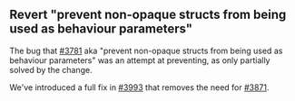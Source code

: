## Revert "prevent non-opaque structs from being used as behaviour parameters"

The bug that [#3781](https://github.com/ponylang/ponyc/pull/3781) aka "prevent non-opaque structs from being used as behaviour parameters" was an attempt at preventing, as only partially solved by the change.

We've introduced a full fix in [#3993](https://github.com/ponylang/ponyc/pull/3993) that removes the need for [#3871](https://github.com/ponylang/ponyc/pull/3781).
